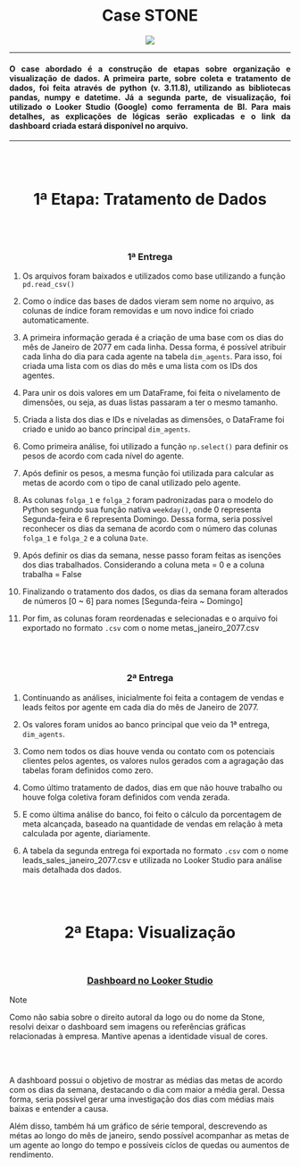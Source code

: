 <h1 align="center">Case STONE</h1>
<p align="center">
<img loading="lazy" src="https://img.shields.io/badge/STATUS-FINALIZADO-badge"/>
</p>

<hr></hr>

<h4 align="justify">O case abordado é a construção de etapas sobre organização e visualização de dados. A primeira parte, sobre coleta e tratamento de dados, foi feita através de python (v. 3.11.8), utilizando as bibliotecas pandas, numpy e datetime. Já a segunda parte, de visualização, foi utilizado o Looker Studio (Google) como ferramenta de BI. Para mais detalhes, as explicações de lógicas serão explicadas e o link da dashboard criada estará disponível no arquivo.
</h4>

<hr></hr><br></br>

<h1 align="center">1ª Etapa: Tratamento de Dados</h1><br></br>

<h3 align="center">1ª Entrega</h3>

1) Os arquivos foram baixados e utilizados como base utilizando a função `pd.read_csv()`

2) Como o índice das bases de dados vieram sem nome no arquivo, as colunas de índice foram removidas e um
novo indice foi criado automaticamente.

3) A primeira informação gerada é a criação de uma base com os dias do mês de Janeiro de 2077 em cada linha. Dessa forma, é possível atribuir cada linha do dia para cada agente na tabela `dim_agents`. Para isso, foi criada uma lista com os dias do mês e uma lista com os IDs dos agentes.

4) Para unir os dois valores em um DataFrame, foi feita o nivelamento de dimensões, ou seja, as duas listas passaram a ter o mesmo tamanho.

5) Criada a lista dos dias e IDs e niveladas as dimensões, o DataFrame foi criado e unido ao banco principal `dim_agents`.

6) Como primeira análise, foi utilizado a função `np.select()` para definir os pesos de acordo com cada nível do agente.

7) Após definir os pesos, a mesma função foi utilizada para calcular as metas de acordo com o tipo de canal utilizado pelo agente.

8) As colunas `folga_1` e `folga_2` foram padronizadas para o modelo do Python segundo sua função nativa `weekday()`, onde 0 representa Segunda-feira e 6 representa Domingo.
Dessa forma, seria possível reconhecer os dias da semana de acordo com o número das colunas `folga_1` e `folga_2` e a coluna `Date`.

9) Após definir os dias da semana, nesse passo foram feitas as isenções dos dias trabalhados. Considerando a coluna meta = 0 e a coluna trabalha = False

10) Finalizando o tratamento dos dados, os dias da semana foram alterados de números [0 ~ 6] para nomes [Segunda-feira ~ Domingo]

11) Por fim, as colunas foram reordenadas e selecionadas e o arquivo foi exportado no formato `.csv` com o nome metas_janeiro_2077.csv

<br></br>

<h3 align="center">2ª Entrega</h3>

1) Continuando as análises, inicialmente foi feita a contagem de vendas e leads feitos por agente em cada dia do mês de Janeiro de 2077.

2) Os valores foram unidos ao banco principal que veio da 1ª entrega, `dim_agents`.

3) Como nem todos os dias houve venda ou contato com os potenciais clientes pelos agentes, os valores nulos gerados com a agragação das tabelas foram definidos como zero.

4) Como último tratamento de dados, dias em que não houve trabalho ou houve folga coletiva foram definidos com venda zerada.

5) E como última análise do banco, foi feito o cálculo da porcentagem de meta alcançada, baseado na quantidade de vendas em relação à meta calculada por agente, diariamente.

6) A tabela da segunda entrega foi exportada no formato `.csv` com o nome leads_sales_janeiro_2077.csv e utilizada no Looker Studio para análise mais detalhada dos dados.

<br></br>

<h1 align="center">2ª Etapa: Visualização</h1>

 <h3 align="center">[Dashboard no Looker Studio](https://lookerstudio.google.com/u/0/reporting/b028e423-55ea-4cb3-ac9d-f23a5f9b46d5/page/0oUsD)</h3>

> [!NOTE]
> Como não sabia sobre o direito autoral da logo ou do nome da Stone, resolvi deixar o dashboard sem imagens ou referências gráficas relacionadas à empresa. Mantive apenas a identidade visual de cores.

<br></br>

A dashboard possui o objetivo de mostrar as médias das metas de acordo com os dias da semana, destacando o dia com maior a média geral. Dessa forma, seria possível gerar uma investigação dos dias com médias mais baixas e entender a causa.

Além disso, também há um gráfico de série temporal, descrevendo as métas ao longo do mês de janeiro, sendo possível acompanhar as metas de um agente ao longo do tempo e possíveis cíclos de quedas ou aumentos de rendimento.


